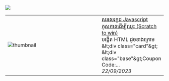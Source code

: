 ![](https://komarev.com/ghpvc/?username=samneng&color=blue&style=flat-square)
<table>
        <tr>
            <td width="300px"><img src="https://res.cloudinary.com/practicaldev/image/fetch/s--837xgZ1B--/c_imagga_scale,f_auto,fl_progressive,h_420,q_auto,w_1000/https://dev-to-uploads.s3.amazonaws.com/uploads/articles/ozfhrepalf9gzofnes4t.JPG" alt="thumbnail"></td>
            <td>
                <a href="https://dev.to/samneng/srserkuut-javascript-kuuskaattoempiijhnh-scratch-to-win-2p52">សរសេរកូដ Javascript កូសកាតដើម្បីឈ្នះ (Scratch to win)</a>
                <div>បង្កើត HTML ដូចខាងក្រោម     &amp;lt;div class=&#34;card&#34;&amp;gt;     &amp;lt;div class=&#34;base&#34;&amp;gt;Coupon Code:...</div>
                <div><i>22/09/2023</i></div>
            </td>
        </tr>
</table>
